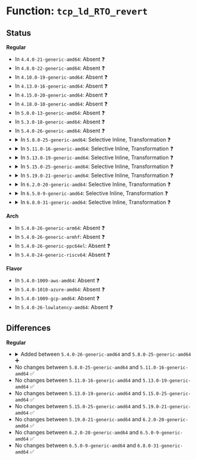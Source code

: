 # Function: <code>tcp_ld_RTO_revert</code>

## Status
<b>Regular</b>
<ul>
<li>
In <code>4.4.0-21-generic-amd64</code>: Absent ❓
</li>
<li>
In <code>4.8.0-22-generic-amd64</code>: Absent ❓
</li>
<li>
In <code>4.10.0-19-generic-amd64</code>: Absent ❓
</li>
<li>
In <code>4.13.0-16-generic-amd64</code>: Absent ❓
</li>
<li>
In <code>4.15.0-20-generic-amd64</code>: Absent ❓
</li>
<li>
In <code>4.18.0-10-generic-amd64</code>: Absent ❓
</li>
<li>
In <code>5.0.0-13-generic-amd64</code>: Absent ❓
</li>
<li>
In <code>5.3.0-18-generic-amd64</code>: Absent ❓
</li>
<li>
In <code>5.4.0-26-generic-amd64</code>: Absent ❓
</li>
<li>
<details>
<summary>In <code>5.8.0-25-generic-amd64</code>: Selective Inline, Transformation ❓</summary>

```c
void tcp_ld_RTO_revert(struct sock * sk, u32 seq)
```

```json
{
  "name": "tcp_ld_RTO_revert",
  "collision_type": "Unique Global",
  "inline_type": "Selective",
  "funcs": [
    {
      "addr": 18446744071590149842,
      "name": "tcp_ld_RTO_revert",
      "external": true,
      "loc": "net/ipv4/tcp_ipv4.c:407",
      "file": "net/ipv4/tcp_ipv4.c",
      "inline": "not declared, inlined",
      "caller_inline": [
        "net/ipv4/tcp_ipv4.c:tcp_v4_err"
      ],
      "caller_func": [
        "net/ipv4/tcp_ipv4.c:tcp_v4_err",
        "net/ipv6/tcp_ipv6.c:tcp_v6_err"
      ]
    }
  ],
  "symbols": [
    {
      "addr": 18446744071590137728,
      "name": "tcp_ld_RTO_revert.part.0",
      "section": ".text",
      "bind": "STB_LOCAL",
      "size": 348
    },
    {
      "addr": 18446744071590138080,
      "name": "tcp_ld_RTO_revert",
      "section": ".text",
      "bind": "STB_GLOBAL",
      "size": 53
    }
  ]
}
```
</details>
</li>
<li>
<details>
<summary>In <code>5.11.0-16-generic-amd64</code>: Selective Inline, Transformation ❓</summary>

```c
void tcp_ld_RTO_revert(struct sock * sk, u32 seq)
```

```json
{
  "name": "tcp_ld_RTO_revert",
  "collision_type": "Unique Global",
  "inline_type": "Selective",
  "funcs": [
    {
      "addr": 18446744071590198578,
      "name": "tcp_ld_RTO_revert",
      "external": true,
      "loc": "net/ipv4/tcp_ipv4.c:408",
      "file": "net/ipv4/tcp_ipv4.c",
      "inline": "not declared, inlined",
      "caller_inline": [
        "net/ipv4/tcp_ipv4.c:tcp_v4_err"
      ],
      "caller_func": [
        "net/ipv4/tcp_ipv4.c:tcp_v4_err",
        "net/ipv6/tcp_ipv6.c:tcp_v6_err"
      ]
    }
  ],
  "symbols": [
    {
      "addr": 18446744071590185232,
      "name": "tcp_ld_RTO_revert.part.0",
      "section": ".text",
      "bind": "STB_LOCAL",
      "size": 348
    },
    {
      "addr": 18446744071590185584,
      "name": "tcp_ld_RTO_revert",
      "section": ".text",
      "bind": "STB_GLOBAL",
      "size": 53
    }
  ]
}
```
</details>
</li>
<li>
<details>
<summary>In <code>5.13.0-19-generic-amd64</code>: Selective Inline, Transformation ❓</summary>

```c
void tcp_ld_RTO_revert(struct sock * sk, u32 seq)
```

```json
{
  "name": "tcp_ld_RTO_revert",
  "collision_type": "Unique Global",
  "inline_type": "Selective",
  "funcs": [
    {
      "addr": 18446744071590112756,
      "name": "tcp_ld_RTO_revert",
      "external": true,
      "loc": "net/ipv4/tcp_ipv4.c:408",
      "file": "net/ipv4/tcp_ipv4.c",
      "inline": "not declared, inlined",
      "caller_inline": [
        "net/ipv4/tcp_ipv4.c:tcp_v4_err"
      ],
      "caller_func": [
        "net/ipv4/tcp_ipv4.c:tcp_v4_err",
        "net/ipv6/tcp_ipv6.c:tcp_v6_err"
      ]
    }
  ],
  "symbols": [
    {
      "addr": 18446744071590099440,
      "name": "tcp_ld_RTO_revert.part.0",
      "section": ".text",
      "bind": "STB_LOCAL",
      "size": 345
    },
    {
      "addr": 18446744071590099792,
      "name": "tcp_ld_RTO_revert",
      "section": ".text",
      "bind": "STB_GLOBAL",
      "size": 53
    }
  ]
}
```
</details>
</li>
<li>
<details>
<summary>In <code>5.15.0-25-generic-amd64</code>: Selective Inline, Transformation ❓</summary>

```c
void tcp_ld_RTO_revert(struct sock * sk, u32 seq)
```

```json
{
  "name": "tcp_ld_RTO_revert",
  "collision_type": "Unique Global",
  "inline_type": "Selective",
  "funcs": [
    {
      "addr": 18446744071590889780,
      "name": "tcp_ld_RTO_revert",
      "external": true,
      "loc": "net/ipv4/tcp_ipv4.c:408",
      "file": "net/ipv4/tcp_ipv4.c",
      "inline": "not declared, inlined",
      "caller_inline": [
        "net/ipv4/tcp_ipv4.c:tcp_v4_err"
      ],
      "caller_func": [
        "net/ipv4/tcp_ipv4.c:tcp_v4_err",
        "net/ipv6/tcp_ipv6.c:tcp_v6_err"
      ]
    }
  ],
  "symbols": [
    {
      "addr": 18446744071590874032,
      "name": "tcp_ld_RTO_revert.part.0",
      "section": ".text",
      "bind": "STB_LOCAL",
      "size": 364
    },
    {
      "addr": 18446744071592719948,
      "name": "tcp_ld_RTO_revert.part.0.cold",
      "section": ".text",
      "bind": "STB_LOCAL",
      "size": 37
    },
    {
      "addr": 18446744071590874400,
      "name": "tcp_ld_RTO_revert",
      "section": ".text",
      "bind": "STB_GLOBAL",
      "size": 53
    }
  ]
}
```
</details>
</li>
<li>
<details>
<summary>In <code>5.19.0-21-generic-amd64</code>: Selective Inline, Transformation ❓</summary>

```c
void tcp_ld_RTO_revert(struct sock * sk, u32 seq)
```

```json
{
  "name": "tcp_ld_RTO_revert",
  "collision_type": "Unique Global",
  "inline_type": "Selective",
  "funcs": [
    {
      "addr": 18446744071592528023,
      "name": "tcp_ld_RTO_revert",
      "external": true,
      "loc": "net/ipv4/tcp_ipv4.c:409",
      "file": "net/ipv4/tcp_ipv4.c",
      "inline": "not declared, inlined",
      "caller_inline": [
        "net/ipv4/tcp_ipv4.c:tcp_v4_err"
      ],
      "caller_func": [
        "net/ipv4/tcp_ipv4.c:tcp_v4_err",
        "net/ipv6/tcp_ipv6.c:tcp_v6_err"
      ]
    }
  ],
  "symbols": [
    {
      "addr": 18446744071592511952,
      "name": "tcp_ld_RTO_revert.part.0",
      "section": ".text",
      "bind": "STB_LOCAL",
      "size": 397
    },
    {
      "addr": 18446744071594606380,
      "name": "tcp_ld_RTO_revert.part.0.cold",
      "section": ".text",
      "bind": "STB_LOCAL",
      "size": 33
    },
    {
      "addr": 18446744071592512352,
      "name": "tcp_ld_RTO_revert",
      "section": ".text",
      "bind": "STB_GLOBAL",
      "size": 73
    }
  ]
}
```
</details>
</li>
<li>
<details>
<summary>In <code>6.2.0-20-generic-amd64</code>: Selective Inline, Transformation ❓</summary>

```c
void tcp_ld_RTO_revert(struct sock * sk, u32 seq)
```

```json
{
  "name": "tcp_ld_RTO_revert",
  "collision_type": "Unique Global",
  "inline_type": "Selective",
  "funcs": [
    {
      "addr": 18446744071594386124,
      "name": "tcp_ld_RTO_revert",
      "external": true,
      "loc": "net/ipv4/tcp_ipv4.c:418",
      "file": "net/ipv4/tcp_ipv4.c",
      "inline": "not declared, inlined",
      "caller_inline": [
        "net/ipv4/tcp_ipv4.c:tcp_v4_err"
      ],
      "caller_func": [
        "net/ipv4/tcp_ipv4.c:tcp_v4_err",
        "net/ipv6/tcp_ipv6.c:tcp_v6_err"
      ]
    }
  ],
  "symbols": [
    {
      "addr": 18446744071594367760,
      "name": "tcp_ld_RTO_revert.part.0",
      "section": ".text",
      "bind": "STB_LOCAL",
      "size": 397
    },
    {
      "addr": 18446744071596341717,
      "name": "tcp_ld_RTO_revert.part.0.cold",
      "section": ".text",
      "bind": "STB_LOCAL",
      "size": 33
    },
    {
      "addr": 18446744071594368176,
      "name": "tcp_ld_RTO_revert",
      "section": ".text",
      "bind": "STB_GLOBAL",
      "size": 73
    }
  ]
}
```
</details>
</li>
<li>
<details>
<summary>In <code>6.5.0-9-generic-amd64</code>: Selective Inline, Transformation ❓</summary>

```c
void tcp_ld_RTO_revert(struct sock * sk, u32 seq)
```

```json
{
  "name": "tcp_ld_RTO_revert",
  "collision_type": "Unique Global",
  "inline_type": "Selective",
  "funcs": [
    {
      "addr": 18446744071594774508,
      "name": "tcp_ld_RTO_revert",
      "external": true,
      "loc": "net/ipv4/tcp_ipv4.c:419",
      "file": "net/ipv4/tcp_ipv4.c",
      "inline": "not declared, inlined",
      "caller_inline": [
        "net/ipv4/tcp_ipv4.c:tcp_v4_err"
      ],
      "caller_func": [
        "net/ipv4/tcp_ipv4.c:tcp_v4_err",
        "net/ipv6/tcp_ipv6.c:tcp_v6_err"
      ]
    }
  ],
  "symbols": [
    {
      "addr": 18446744071594756064,
      "name": "tcp_ld_RTO_revert.part.0",
      "section": ".text",
      "bind": "STB_LOCAL",
      "size": 403
    },
    {
      "addr": 18446744071596870993,
      "name": "tcp_ld_RTO_revert.part.0.cold",
      "section": ".text",
      "bind": "STB_LOCAL",
      "size": 33
    },
    {
      "addr": 18446744071594756496,
      "name": "tcp_ld_RTO_revert",
      "section": ".text",
      "bind": "STB_GLOBAL",
      "size": 73
    }
  ]
}
```
</details>
</li>
<li>
<details>
<summary>In <code>6.8.0-31-generic-amd64</code>: Selective Inline, Transformation ❓</summary>

```c
void tcp_ld_RTO_revert(struct sock * sk, u32 seq)
```

```json
{
  "name": "tcp_ld_RTO_revert",
  "collision_type": "Unique Global",
  "inline_type": "Selective",
  "funcs": [
    {
      "addr": 18446744071595585350,
      "name": "tcp_ld_RTO_revert",
      "external": true,
      "loc": "net/ipv4/tcp_ipv4.c:421",
      "file": "net/ipv4/tcp_ipv4.c",
      "inline": "not declared, inlined",
      "caller_inline": [
        "net/ipv4/tcp_ipv4.c:tcp_v4_err"
      ],
      "caller_func": [
        "net/ipv4/tcp_ipv4.c:tcp_v4_err",
        "net/ipv6/tcp_ipv6.c:tcp_v6_err"
      ]
    }
  ],
  "symbols": [
    {
      "addr": 18446744071595562736,
      "name": "tcp_ld_RTO_revert.part.0",
      "section": ".text",
      "bind": "STB_LOCAL",
      "size": 403
    },
    {
      "addr": 18446744071597794633,
      "name": "tcp_ld_RTO_revert.part.0.cold",
      "section": ".text",
      "bind": "STB_LOCAL",
      "size": 33
    },
    {
      "addr": 18446744071595563168,
      "name": "tcp_ld_RTO_revert",
      "section": ".text",
      "bind": "STB_GLOBAL",
      "size": 73
    }
  ]
}
```
</details>
</li>
</ul>
<b>Arch</b>
<ul>
<li>
In <code>5.4.0-26-generic-arm64</code>: Absent ❓
</li>
<li>
In <code>5.4.0-26-generic-armhf</code>: Absent ❓
</li>
<li>
In <code>5.4.0-26-generic-ppc64el</code>: Absent ❓
</li>
<li>
In <code>5.4.0-24-generic-riscv64</code>: Absent ❓
</li>
</ul>
<b>Flavor</b>
<ul>
<li>
In <code>5.4.0-1009-aws-amd64</code>: Absent ❓
</li>
<li>
In <code>5.4.0-1010-azure-amd64</code>: Absent ❓
</li>
<li>
In <code>5.4.0-1009-gcp-amd64</code>: Absent ❓
</li>
<li>
In <code>5.4.0-26-lowlatency-amd64</code>: Absent ❓
</li>
</ul>

## Differences
<b>Regular</b>
<ul>
<li>
<details>
<summary>Added between <code>5.4.0-26-generic-amd64</code> and <code>5.8.0-25-generic-amd64</code> ➕</summary>

```c
void tcp_ld_RTO_revert(struct sock * sk, u32 seq)
```
</details>
</li>
<li>
No changes between <code>5.8.0-25-generic-amd64</code> and <code>5.11.0-16-generic-amd64</code> ✅
</li>
<li>
No changes between <code>5.11.0-16-generic-amd64</code> and <code>5.13.0-19-generic-amd64</code> ✅
</li>
<li>
No changes between <code>5.13.0-19-generic-amd64</code> and <code>5.15.0-25-generic-amd64</code> ✅
</li>
<li>
No changes between <code>5.15.0-25-generic-amd64</code> and <code>5.19.0-21-generic-amd64</code> ✅
</li>
<li>
No changes between <code>5.19.0-21-generic-amd64</code> and <code>6.2.0-20-generic-amd64</code> ✅
</li>
<li>
No changes between <code>6.2.0-20-generic-amd64</code> and <code>6.5.0-9-generic-amd64</code> ✅
</li>
<li>
No changes between <code>6.5.0-9-generic-amd64</code> and <code>6.8.0-31-generic-amd64</code> ✅
</li>
</ul>
